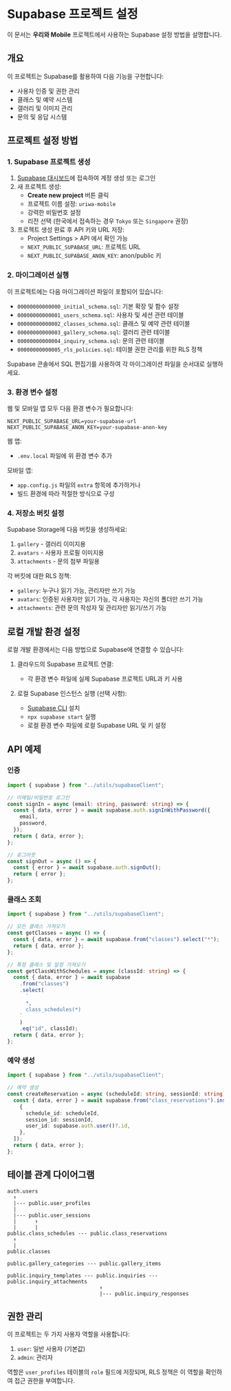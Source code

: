 # Supabase 프로젝트 설정

이 문서는 **우리와 Mobile** 프로젝트에서 사용하는 Supabase 설정 방법을 설명합니다.

## 개요

이 프로젝트는 Supabase를 활용하여 다음 기능을 구현합니다:

- 사용자 인증 및 권한 관리
- 클래스 및 예약 시스템
- 갤러리 및 이미지 관리
- 문의 및 응답 시스템

## 프로젝트 설정 방법

### 1. Supabase 프로젝트 생성

1. [Supabase 대시보드](https://app.supabase.io/)에 접속하여 계정 생성 또는 로그인
2. 새 프로젝트 생성:
   - **Create new project** 버튼 클릭
   - 프로젝트 이름 설정: `uriwa-mobile`
   - 강력한 비밀번호 설정
   - 리전 선택 (한국에서 접속하는 경우 `Tokyo` 또는 `Singapore` 권장)
3. 프로젝트 생성 완료 후 API 키와 URL 저장:
   - Project Settings > API 에서 확인 가능
   - `NEXT_PUBLIC_SUPABASE_URL`: 프로젝트 URL
   - `NEXT_PUBLIC_SUPABASE_ANON_KEY`: anon/public 키

### 2. 마이그레이션 실행

이 프로젝트에는 다음 마이그레이션 파일이 포함되어 있습니다:

- `00000000000000_initial_schema.sql`: 기본 확장 및 함수 설정
- `00000000000001_users_schema.sql`: 사용자 및 세션 관련 테이블
- `00000000000002_classes_schema.sql`: 클래스 및 예약 관련 테이블
- `00000000000003_gallery_schema.sql`: 갤러리 관련 테이블
- `00000000000004_inquiry_schema.sql`: 문의 관련 테이블
- `00000000000005_rls_policies.sql`: 테이블 권한 관리를 위한 RLS 정책

Supabase 콘솔에서 SQL 편집기를 사용하여 각 마이그레이션 파일을 순서대로 실행하세요.

### 3. 환경 변수 설정

웹 및 모바일 앱 모두 다음 환경 변수가 필요합니다:

```
NEXT_PUBLIC_SUPABASE_URL=your-supabase-url
NEXT_PUBLIC_SUPABASE_ANON_KEY=your-supabase-anon-key
```

웹 앱:

- `.env.local` 파일에 위 환경 변수 추가

모바일 앱:

- `app.config.js` 파일의 `extra` 항목에 추가하거나
- 빌드 환경에 따라 적절한 방식으로 구성

### 4. 저장소 버킷 설정

Supabase Storage에 다음 버킷을 생성하세요:

1. `gallery` - 갤러리 이미지용
2. `avatars` - 사용자 프로필 이미지용
3. `attachments` - 문의 첨부 파일용

각 버킷에 대한 RLS 정책:

- `gallery`: 누구나 읽기 가능, 관리자만 쓰기 가능
- `avatars`: 인증된 사용자만 읽기 가능, 각 사용자는 자신의 폴더만 쓰기 가능
- `attachments`: 관련 문의 작성자 및 관리자만 읽기/쓰기 가능

## 로컬 개발 환경 설정

로컬 개발 환경에서는 다음 방법으로 Supabase에 연결할 수 있습니다:

1. 클라우드의 Supabase 프로젝트 연결:

   - 각 환경 변수 파일에 실제 Supabase 프로젝트 URL과 키 사용

2. 로컬 Supabase 인스턴스 실행 (선택 사항):
   - [Supabase CLI](https://supabase.com/docs/guides/cli) 설치
   - `npx supabase start` 실행
   - 로컬 환경 변수 파일에 로컬 Supabase URL 및 키 설정

## API 예제

### 인증

```typescript
import { supabase } from "../utils/supabaseClient";

// 이메일/비밀번호 로그인
const signIn = async (email: string, password: string) => {
  const { data, error } = await supabase.auth.signInWithPassword({
    email,
    password,
  });
  return { data, error };
};

// 로그아웃
const signOut = async () => {
  const { error } = await supabase.auth.signOut();
  return { error };
};
```

### 클래스 조회

```typescript
import { supabase } from "../utils/supabaseClient";

// 모든 클래스 가져오기
const getClasses = async () => {
  const { data, error } = await supabase.from("classes").select("*");
  return { data, error };
};

// 특정 클래스 및 일정 가져오기
const getClassWithSchedules = async (classId: string) => {
  const { data, error } = await supabase
    .from("classes")
    .select(
      `
      *,
      class_schedules(*)
    `
    )
    .eq("id", classId);
  return { data, error };
};
```

### 예약 생성

```typescript
import { supabase } from "../utils/supabaseClient";

// 예약 생성
const createReservation = async (scheduleId: string, sessionId: string) => {
  const { data, error } = await supabase.from("class_reservations").insert([
    {
      schedule_id: scheduleId,
      session_id: sessionId,
      user_id: supabase.auth.user()?.id,
    },
  ]);
  return { data, error };
};
```

## 테이블 관계 다이어그램

```
auth.users
  ↑
  |--- public.user_profiles
  |
  |--- public.user_sessions
  |      ↑
  |      |
public.class_schedules --- public.class_reservations
  ↑
  |
public.classes

public.gallery_categories --- public.gallery_items

public.inquiry_templates --- public.inquiries --- public.inquiry_attachments
                              ↑
                              |--- public.inquiry_responses
```

## 권한 관리

이 프로젝트는 두 가지 사용자 역할을 사용합니다:

1. `user`: 일반 사용자 (기본값)
2. `admin`: 관리자

역할은 `user_profiles` 테이블의 `role` 필드에 저장되며, RLS 정책은 이 역할을 확인하여 접근 권한을 부여합니다.
